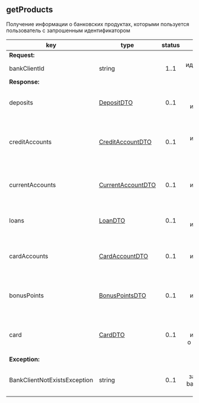 ## getProducts

Получение информации о банковских продуктах, которыми пользуется пользователь с запрошенным идентификатором

key | type | status | comment
--- | ---- | :----: | ---:
**Request:** | | |
bankClientId | string | 1..1 | идентификатор клиента
**Response:** | | |
deposits | [DepositDTO](#DepositDTO) | 0..1 | массив объектов с информацией о депозитах
creditAccounts | [CreditAccountDTO](#creditaccountdto) | 0..1 | массив объектов с информацией о счетах кредитных карт
currentAccounts | [CurrentAccountDTO](#currentaccountdto) | 0..1 | массив объектов с информацией о текущих счетах
loans | [LoanDTO](#loandto) | 0..1 | массив объектов с информацией о кредитах
cardAccounts | [CardAccountDTO](#cardaccountdto) | 0..1 | массив объектов с информацией о карточных счетах
bonusPoints | [BonusPointsDTO](#bonuspointsdto) | 0..1 | массив объектов с информацией о бонусных счетах
card | [CardDTO](#carddto) | 0..1 | массив объектов с информацией о пластиковых картах
**Exception:** | | |
BankClientNotExistsException | string | 0..1 | клиент с запрошенным bankClientId не существует
